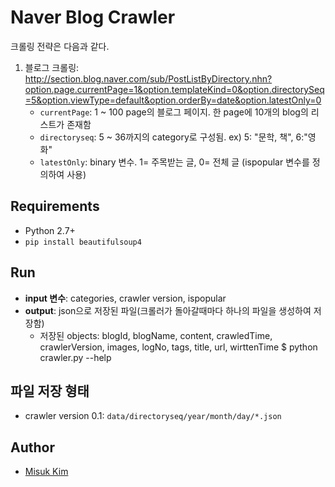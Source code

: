 # Naver Blog Crawler

크롤링 전략은 다음과 같다.

1. 블로그 크롤링: http://section.blog.naver.com/sub/PostListByDirectory.nhn?option.page.currentPage=1&option.templateKind=0&option.directorySeq=5&option.viewType=default&option.orderBy=date&option.latestOnly=0
    - `currentPage`: 1 ~ 100 page의 블로그 페이지. 한 page에 10개의 blog의 리스트가 존재함
    - `directoryseq`: 5 ~ 36까지의 category로 구성됨.
        ex) 5: "문학, 책", 6:"영화"
    - `latestOnly`: binary 변수. 1= 주목받는 글, 0= 전체 글 (ispopular 변수를 정의하여 사용)

## Requirements

- Python 2.7+
- `pip install beautifulsoup4`

## Run

- **input 변수**: categories, crawler version, ispopular
- **output**: json으로 저장된 파일(크롤러가 돌아갈때마다 하나의 파일을 생성하여 저장함)
	- 저장된 objects: blogId, blogName, content, crawledTime, crawlerVersion, images, logNo, tags, title, url, wirttenTime
    $ python crawler.py --help

## 파일 저장 형태

- crawler version 0.1: `data/directoryseq/year/month/day/*.json`

## Author

- [Misuk Kim](http://github.com/misuke88)
